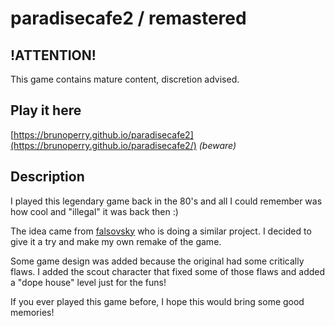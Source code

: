 # paradisecafe2 / remastered

## !ATTENTION!

This game contains mature content, discretion advised.

## Play it here

[https://brunoperry.github.io/paradisecafe2](https://brunoperry.github.io/paradisecafe2/) _(beware)_

## Description

I played this legendary game back in the 80's and all I could remember was how cool and "illegal" it was back then :)

The idea came from [falsovsky](https://github.com/falsovsky/paradise.js) who is doing a similar project. I decided to give it a try and make my own remake of the game.

Some game design was added because the original had some critically flaws. I added the scout character that fixed some of those flaws and added a "dope house" level just for the funs!

If you ever played this game before, I hope this would bring some good memories!

